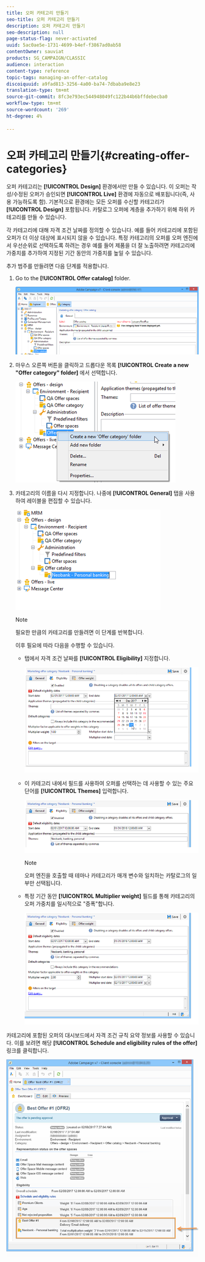 ```yaml
---
title: 오퍼 카테고리 만들기
seo-title: 오퍼 카테고리 만들기
description: 오퍼 카테고리 만들기
seo-description: null
page-status-flag: never-activated
uuid: 5ac0ae5e-1731-4699-b4ef-f3867ad0ab58
contentOwner: sauviat
products: SG_CAMPAIGN/CLASSIC
audience: interaction
content-type: reference
topic-tags: managing-an-offer-catalog
discoiquuid: a9fad813-3256-4a00-ba74-7dbaba9e8e23
translation-type: tm+mt
source-git-commit: 8fc3e793ec544948049fc122b44b6bffdebecba0
workflow-type: tm+mt
source-wordcount: '269'
ht-degree: 4%

---
```



# 오퍼 카테고리 만들기{#creating-offer-categories}

오퍼 카테고리는 **[!UICONTROL Design]** 환경에서만 만들 수 있습니다. 이 오퍼는 작성/수정된 오퍼가 승인되면 **[!UICONTROL Live]** 환경에 자동으로 배포됩니다(즉, 사용 가능하도록 함). 기본적으로 환경에는 모든 오퍼를 수신할 카테고리가 **[!UICONTROL Design]** 포함됩니다. 카탈로그 오퍼에 계층을 추가하기 위해 하위 카테고리를 만들 수 있습니다.

각 카테고리에 대해 자격 조건 날짜를 정의할 수 있습니다. 예를 들어 카테고리에 포함된 오퍼가 더 이상 대상에 표시되지 않을 수 있습니다. 특정 카테고리의 오퍼를 오퍼 엔진에서 우선순위로 선택하도록 하려는 경우 예를 들어 제품을 더 잘 노출하려면 카테고리에 가중치를 추가하여 지정된 기간 동안의 가중치를 높일 수 있습니다.

추가 범주를 만들려면 다음 단계를 적용합니다.

1. Go to the **[!UICONTROL Offer catalog]** folder.

   ![](assets/offer_cat_create_001.png)

1. 마우스 오른쪽 버튼을 클릭하고 드롭다운 목록 **[!UICONTROL Create a new "Offer category" folder]** 에서 선택합니다.

   ![](assets/offer_cat_create_002.png)

1. 카테고리의 이름을 다시 지정합니다. 나중에 **[!UICONTROL General]** 탭을 사용하여 레이블을 편집할 수 있습니다.

   ![](assets/offer_cat_create_003.png)

   >[!NOTE]
   >
   >필요한 만큼의 카테고리를 만들려면 이 단계를 반복합니다.

   이후 필요에 따라 다음을 수행할 수 있습니다.

   * 탭에서 자격 조건 날짜를 **[!UICONTROL Eligibility]** 지정합니다.

      ![](assets/offer_cat_create_004.png)

   * 이 카테고리 내에서 필드를 사용하여 오퍼를 선택하는 데 사용할 수 있는 주요 단어를 **[!UICONTROL Themes]** 입력합니다.

      ![](assets/offer_cat_create_005.png)

      >[!NOTE]
      >
      >오퍼 엔진을 호출할 때 테마나 카테고리가 매개 변수와 일치하는 카탈로그의 일부만 선택됩니다.

   * 특정 기간 동안 **[!UICONTROL Multiplier weight]** 필드를 통해 카테고리의 오퍼 가중치를 일시적으로 &quot;증폭&quot;합니다.

      ![](assets/offer_cat_create_006.png)

카테고리에 포함된 오퍼의 대시보드에서 자격 조건 규칙 요약 정보를 사용할 수 있습니다. 이를 보려면 해당 **[!UICONTROL Schedule and eligibility rules of the offer]** 링크를 클릭합니다.

![](assets/offer_create_006.png)

